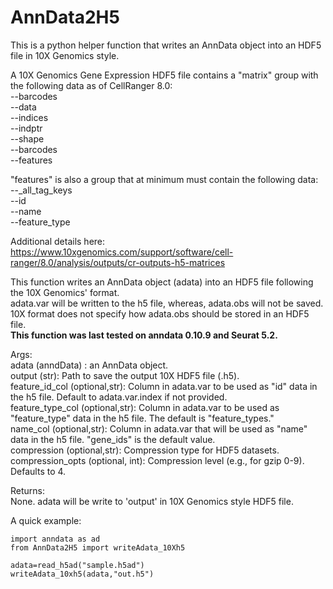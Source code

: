 # AnnData2H5
This is a python helper function that writes an AnnData object into an HDF5 file in 10X Genomics style.

A 10X Genomics Gene Expression HDF5 file contains a "matrix" group with the following data as of CellRanger 8.0:\
--barcodes\
--data\
--indices\
--indptr\
--shape\
--barcodes\
--features

"features" is also a group that at minimum must contain the following data:\
--_all_tag_keys\
--id\
--name\
--feature_type

Additional details here: https://www.10xgenomics.com/support/software/cell-ranger/8.0/analysis/outputs/cr-outputs-h5-matrices

This function writes an AnnData object (adata) into an HDF5 file following the 10X Genomics' format.\
adata.var will be written to the h5 file, whereas, adata.obs will not be saved.\
10X format does not specify how adata.obs should be stored in an HDF5 file.\
**This function was last tested on anndata 0.10.9 and Seurat 5.2.**

Args:\
        adata (anndData) : an AnnData object.\
        output (str): Path to save the output 10X HDF5 file (.h5).\
        feature_id_col (optional,str): Column in adata.var to be used as "id" data in the h5 file. Default to adata.var.index if not provided.\
        feature_type_col (optional,str): Column in adata.var to be used as "feature_type" data in the h5 file. The default is "feature_types."\
        name_col (optional,str): Column in adata.var that will be used as "name" data in the h5 file. "gene_ids" is the default value.\
        compression (optional,str): Compression type for HDF5 datasets.\
        compression_opts (optional, int): Compression level (e.g., for gzip 0-9). Defaults to 4.

Returns:\
        None. adata will be write to 'output' in 10X Genomics style HDF5 file.
        
A quick example:

```
import anndata as ad
from AnnData2H5 import writeAdata_10Xh5

adata=read_h5ad("sample.h5ad")
writeAdata_10xh5(adata,"out.h5")
```
